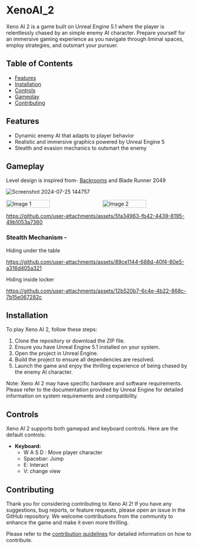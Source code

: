 # XenoAI_2


Xeno AI 2 is a game built on Unreal Engine 5.1 where the player is relentlessly chased by an simple enemy AI character. Prepare yourself for an immersive gaming experience as you navigate through liminal spaces, employ strategies, and outsmart your pursuer.

## Table of Contents

- [Features](#features)
- [Installation](#installation)
- [Controls](#controls)
- [Gameplay](#gameplay)
- [Contributing](#contributing)

## Features

- Dynamic enemy AI that adapts to player behavior
- Realistic and immersive graphics powered by Unreal Engine 5
- Stealth and evasion mechanics to outsmart the enemy


## Gameplay
Level design is inspired from- [Backrooms](https://en.wikipedia.org/wiki/The_Backrooms) and Blade Runner 2049

![Screenshot 2024-07-25 144757](https://github.com/user-attachments/assets/35937032-b295-4e85-b27c-4dbe722fb5a4)
<div style="display: flex; justify-content: center; gap: 20px;">
    <img src="https://github.com/user-attachments/assets/eb42508b-2e47-4241-9f73-19f587abc40b" alt="Image 1" style="width: 49%;">
    <img src="https://github.com/user-attachments/assets/6183dbd7-bed8-41fc-9a1d-b39cb134b788" alt="Image 2" style="width: 49%;">
</div>

https://github.com/user-attachments/assets/5fa34963-fb42-4439-8195-49b1053a7360


### Stealth Mechanism -
Hiding under the table 


https://github.com/user-attachments/assets/89ce1144-688d-40f4-80e5-a316d405a321

Hiding inside locker



https://github.com/user-attachments/assets/12b520b7-6c4e-4b22-868c-7b15e067282c





## Installation

To play Xeno AI 2, follow these steps:

1. Clone the repository or download the ZIP file.
2. Ensure you have Unreal Engine 5.1 installed on your system.
3. Open the project in Unreal Engine.
4. Build the project to ensure all dependencies are resolved.
5. Launch the game and enjoy the thrilling experience of being chased by the enemy AI character.

Note: Xeno AI 2 may have specific hardware and software requirements. Please refer to the documentation provided by Unreal Engine for detailed information on system requirements and compatibility.

## Controls

Xeno AI 2 supports both gamepad and keyboard controls. Here are the default controls:


- **Keyboard:**
  - W A S D : Move player character
  - Spacebar: Jump
  - E: Interact
  - V: change view


## Contributing

Thank you for considering contributing to Xeno AI 2! If you have any suggestions, bug reports, or feature requests, please open an issue in the GitHub repository. We welcome contributions from the community to enhance the game and make it even more thrilling.

Please refer to the [contribution guidelines](https://github.com/yourusername/xeno-ai-2/blob/main/CONTRIBUTING.md) for detailed information on how to contribute.
